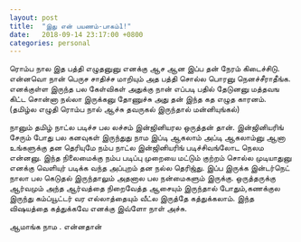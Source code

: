 ```yaml
---
layout: post
title:  "இது என் பயணம்-பாகம்1!"
date:   2018-09-14 23:17:00 +0800
categories: personal
---
```


ரொம்ப நால இத பத்தி எழுதனுனு எனக்கு ஆச ஆன இப்ப தன் நேரம் கிடைச்சிடு. என்னவொ நான் பெருச சாதிச்ச மாறியும் அத பத்தி  சொல்ல பொரனு நெனச்சீராதீங்க. எனக்குள்ள இருந்த பல கேள்விகள் அதுக்கு நான் எப்படி பதில் தேடுனனு மத்தவங கிட்ட சொன்னா நல்லா  இருக்கனு  தோணுச்சு அது  தன் இந்த கத எழுத காரனம். (தமிழ்ல எழுதி ரொம்ப நால் ஆச்சு தவருகல் இருந்தால் மன்னியுங்கல்)

நானும் தமிழ் நாட்ல படிச்ச பல லச்சம் இன்ஜினியரல ஒருத்தன் தான். இன்ஜினியரிங் சேரும் போது பல கனவுகள் இருந்துது நாம இப்டி ஆகலாம் அப்டி ஆகலாம்னு ஆனா உங்களுக்கு தன தெரியுமே நம்ப நாட்ல இன்ஜினியரிங் படிச்சிவங்லோட நெலம என்னனு. இந்த நிலைமைக்கு நம்ப படிப்பு முறையை மட்டும் குற்றம் சொல்ல முடியாதுனு எனக்கு வெளியுர் படிக்க வந்த அப்புறம் தன நல்ல தெரிஜ்து. இப்ப இருக்க இன்டர்நெட் நாலா பல கெடுதல் இருந்தாலும் அதனால பல நன்மைகளும் இருக்கு. ஒருத்தருக்கு ஆர்வமும் அந்த ஆர்வத்தை நிறைவேத்த ஆசையும் இருந்தால் போதும்,கணக்குல இருந்து கம்ப்யூட்டர் வர எல்லாத்தையும் வீட்ல இருத்தே கத்துக்கலாம். இந்த விஷயத்தை கத்துக்கவே எனக்கு இவ்ளோ நாள் அச்சு.

ஆமாங்க நாம . என்னதான் 
